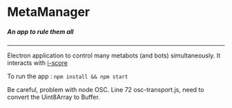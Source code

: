 # MetaManager 
##### An app to rule them all

***

Electron application to control many metabots (and bots) simultaneously. It interacts with [i-score](https://github.com/OSSIA/i-score)


To run the app : `npm install && npm start`

Be careful, problem with node OSC. Line 72 osc-transport.js, need to convert the Uint8Array to Buffer.